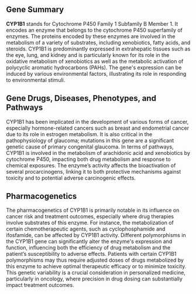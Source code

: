 ## Gene Summary
**CYP1B1** stands for Cytochrome P450 Family 1 Subfamily B Member 1. It encodes an enzyme that belongs to the cytochrome P450 superfamily of enzymes. The proteins encoded by these enzymes are involved in the metabolism of a variety of substrates, including xenobiotics, fatty acids, and steroids. CYP1B1 is predominantly expressed in extrahepatic tissues such as the eye, lung, and kidney and is particularly known for its role in the oxidative metabolism of xenobiotics as well as the metabolic activation of polycyclic aromatic hydrocarbons (PAHs). The gene's expression can be induced by various environmental factors, illustrating its role in responding to environmental stimuli.

## Gene Drugs, Diseases, Phenotypes, and Pathways
CYP1B1 has been implicated in the development of various forms of cancer, especially hormone-related cancers such as breast and endometrial cancer due to its role in estrogen metabolism. It is also critical in the pathophysiology of glaucoma; mutations in this gene are a significant genetic cause of primary congenital glaucoma. In terms of pathways, CYP1B1 is involved in the metabolism of arachidonic acid and xenobiotics by cytochrome P450, impacting both drug metabolism and response to chemical exposures. The enzyme’s activity affects the bioactivation of several procarcinogens, linking it to both protective mechanisms against toxicity and to potential adverse carcinogenic effects.

## Pharmacogenetics
The pharmacogenetics of CYP1B1 is primarily notable in its influence on cancer risk and treatment outcomes, especially where drug therapies involve substrates of this enzyme. For instance, the metabolization of certain chemotherapeutic agents, such as cyclophosphamide and ifosfamide, can be affected by CYP1B1 activity. Different polymorphisms in the CYP1B1 gene can significantly alter the enzyme's expression and function, influencing both the efficiency of drug metabolism and the patient’s susceptibility to adverse effects. Patients with certain CYP1B1 polymorphisms may thus require adjusted doses of drugs metabolized by this enzyme to achieve optimal therapeutic efficacy or to minimize toxicity. This genetic variability is a crucial consideration in personalized medicine, particularly in oncology, where precision in drug dosing can substantially impact treatment outcomes.